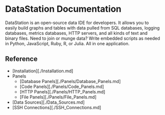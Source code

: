 # DataStation Documentation

DataStation is an open-source data IDE for developers. It allows you
to easily build graphs and tables with data pulled from SQL databases,
logging databases, metrics databases, HTTP servers, and all kinds of
text and binary files. Need to join or munge data? Write embedded
scripts as needed in Python, JavaScript, Ruby, R, or Julia. All in one
application.

## Reference

* [Installation][./Installation.md]
* Panels
  * [Database Panels][./Panels/Database_Panels.md]
  * [Code Panels][./Panels/Code_Panels.md]
  * [HTTP Panels][./Panels/HTTP_Panels.md]
  * [File Panels][./Panels/File_Panels.md]
* [Data Sources][./Data_Sources.md]
* [SSH Connections][./SSH_Connections.md]
